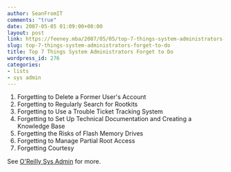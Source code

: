 ```yaml
---
author: SeanFromIT
comments: "true"
date: 2007-05-05 01:09:00+00:00
layout: post
link: https://feeney.mba/2007/05/05/top-7-things-system-administrators-forget-to-do/
slug: top-7-things-system-administrators-forget-to-do
title: Top 7 Things System Administrators Forget to Do
wordpress_id: 276
categories:
- lists
- sys admin
---
```


1. Forgetting to Delete a Former User's Account  
2. Forgetting to Regularly Search for Rootkits  
3. Forgetting to Use a Trouble Ticket Tracking System  
4. Forgetting to Set Up Technical Documentation and Creating a Knowledge Base  
5. Forgetting the Risks of Flash Memory Drives  
6. Forgetting to Manage Partial Root Access  
7. Forgetting Courtesy  
  
See [O'Reilly Sys Admin](http://www.oreillynet.com/pub/a/sysadmin/2007/05/03/the-top-7-things-sysadmins-forget-to-do.html) for more.
